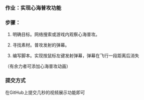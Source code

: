 ### 作业：实现心海普攻功能    

### 步骤：  

1. 明确目标。网络搜索或游戏内观察心海普攻。

2. 寻找素材。普攻发射的弹幕。

3. 编写脚本。实现按鼠标左键发射弹幕，弹幕在飞行一段距离后消失

（有余力者可添加心海普攻动画）

### 提交方式

在GitHub上提交几秒的视频展示功能即可    


